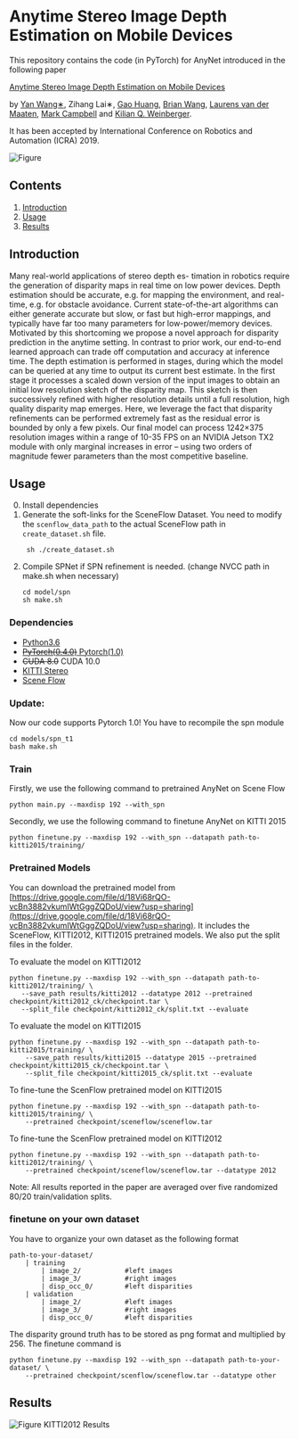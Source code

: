 # Anytime Stereo Image Depth Estimation on Mobile Devices
This repository contains the code (in PyTorch) for AnyNet introduced in the following paper

[Anytime Stereo Image Depth Estimation on Mobile Devices](https://arxiv.org/abs/1810.11408)

by [Yan Wang∗](https://www.cs.cornell.edu/~yanwang/), Zihang Lai∗, [Gao Huang](http://www.gaohuang.net/), [Brian Wang](https://campbell.mae.cornell.edu/research-group/brian-wang), [Laurens van der Maaten](https://lvdmaaten.github.io/), [Mark Campbell](https://campbell.mae.cornell.edu/) and [Kilian Q. Weinberger](http://kilian.cs.cornell.edu/).

It has been accepted by International Conference on Robotics and Automation (ICRA) 2019.

![Figure](figures/network.png)


## Contents

1. [Introduction](#introduction)
2. [Usage](#usage)
3. [Results](#results)


## Introduction

Many real-world applications of stereo depth es- timation in robotics require the generation of disparity maps in real time on low power devices. Depth estimation should be accurate, e.g. for mapping the environment, and real-time, e.g. for obstacle avoidance. Current state-of-the-art algorithms can either generate accurate but slow, or fast but high-error mappings, and typically have far too many parameters for low-power/memory devices. Motivated by this shortcoming we propose a novel approach for disparity prediction in the anytime setting. In contrast to prior work, our end-to-end learned approach can trade off computation and accuracy at inference time. The depth estimation is performed in stages, during which the model can be queried at any time to output its current best estimate. In the first stage it processes a scaled down version of the input images to obtain an initial low resolution sketch of the disparity map. This sketch is then successively refined with higher resolution details until a full resolution, high quality disparity map emerges. Here, we leverage the fact that disparity refinements can be performed extremely fast as the residual error is bounded by only a few pixels. Our final model can process 1242×375 resolution images within a range of 10-35 FPS on an NVIDIA Jetson TX2 module with only marginal increases in error – using two orders of magnitude fewer parameters than the most competitive baseline.


## Usage
0. Install dependencies
1. Generate the soft-links for the SceneFlow Dataset. You need to modify the `scenflow_data_path` to the actual SceneFlow path in `create_dataset.sh` file. 
    ```shell2html
     sh ./create_dataset.sh
    ```
2. Compile SPNet if SPN refinement is needed. (change NVCC path in make.sh when necessary)
    ```
    cd model/spn
    sh make.sh
    ```
### Dependencies

- [Python3.6](https://www.python.org/downloads/)
- [~~PyTorch(0.4.0)~~ Pytorch(1.0)](http://pytorch.org)
- ~~CUDA 8.0~~ CUDA 10.0
- [KITTI Stereo](http://www.cvlibs.net/datasets/kitti/eval_stereo.php)
- [Scene Flow](https://lmb.informatik.uni-freiburg.de/resources/datasets/SceneFlowDatasets.en.html)
### Update:
Now our code supports Pytorch 1.0! 
You have to recompile the spn module
```angular2
cd models/spn_t1
bash make.sh
```

### Train
Firstly, we use the following command to pretrained AnyNet on Scene Flow

```
python main.py --maxdisp 192 --with_spn
```

Secondly, we use the following command to finetune AnyNet on KITTI 2015 

```
python finetune.py --maxdisp 192 --with_spn --datapath path-to-kitti2015/training/
```

### Pretrained Models
You can download the pretrained model from [https://drive.google.com/file/d/18Vi68rQO-vcBn3882vkumIWtGggZQDoU/view?usp=sharing](https://drive.google.com/file/d/18Vi68rQO-vcBn3882vkumIWtGggZQDoU/view?usp=sharing).
It includes the SceneFlow, KITTI2012, KITTI2015 pretrained models. We also put the split files in the folder.

To evaluate the model on KITTI2012 
```
python finetune.py --maxdisp 192 --with_spn --datapath path-to-kitti2012/training/ \
   --save_path results/kitti2012 --datatype 2012 --pretrained checkpoint/kitti2012_ck/checkpoint.tar \
   --split_file checkpoint/kitti2012_ck/split.txt --evaluate
```
To evaluate the model on KITTI2015 
```
python finetune.py --maxdisp 192 --with_spn --datapath path-to-kitti2015/training/ \
    --save_path results/kitti2015 --datatype 2015 --pretrained checkpoint/kitti2015_ck/checkpoint.tar \
    --split_file checkpoint/kitti2015_ck/split.txt --evaluate
```
To fine-tune the ScenFlow pretrained model on KITTI2015 
```
python finetune.py --maxdisp 192 --with_spn --datapath path-to-kitti2015/training/ \
    --pretrained checkpoint/sceneflow/sceneflow.tar
```
To fine-tune the ScenFlow pretrained model on KITTI2012 
```
python finetune.py --maxdisp 192 --with_spn --datapath path-to-kitti2012/training/ \
    --pretrained checkpoint/sceneflow/sceneflow.tar --datatype 2012
```
Note:  All results reported in the paper are averaged over five randomized 80/20 train/validation splits.
 
### finetune on your own dataset
You have to organize your own dataset as the following format
```angular2
path-to-your-dataset/
    | training
        | image_2/           #left images
        | image_3/           #right images
        | disp_occ_0/        #left disparities
    | validation
        | image_2/           #left images
        | image_3/           #right images
        | disp_occ_0/        #left disparities
```
The disparity ground truth has to be stored as png format and multiplied by 256.
The finetune command is 
```angular2
python finetune.py --maxdisp 192 --with_spn --datapath path-to-your-dataset/ \
    --pretrained checkpoint/scenflow/sceneflow.tar --datatype other
```




## Results

![Figure KITTI2012 Results](figures/results.png) 
